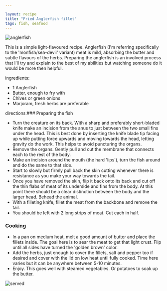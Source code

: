 ```yaml
---

layout: recipe
title: "Fried Anglerfish fillet"
tags: fish, seafood
---
```


![anglerfish](/recipes/pix/fried-anglerfish-fillet-00.webp)

This is a simple light-flavoured recipe. Anglerfish (I'm referring specifically to the 'monfish/sea-devil' variant) meat is mild, absorbing the butter and subtle flavours of the herbs. Preparing the anglerfish is an involved process that I'll try and explain to the best of my abilities but watching someone do it would be more then helpful.

ingredients:
- 1 Anglerfish
- Butter, enough to fry with
- Chives or green onions
- Marjoram, fresh herbs are preferable

directions:### Preparing the fish

- Turn the creature on its back. With a sharp and preferably short-bladed knife make an incision from the anus to just between the two small fins under the head. This is best done by inserting the knife blade tip facing up while putting force upwards and moving towards the head, letting gravity do the work. This helps to avoid puncturing the organs.
- Remove the organs. Gently pull and cut the membrane that connects each to the rest of the body.
- Make an incision around the mouth (the hard 'lips'), turn the fish around and do the same to that side.
- Start to slowly but firmly pull back the skin cutting whenever there is resistance as you make your way towards the tail.
- Once you have removed the skin, flip it back onto its back and cut off the thin flabs of meat of its underside and fins from the body. At this point there should be a clear distinction between the body and the larger head. Behead the animal.
- With a filleting knife, fillet the meat from the backbone and remove the tail.
- You should be left with 2 long strips of meat. Cut each in half.

### Cooking

- In a pan on medium heat, melt a good amount of butter and place the fillets inside. The goal here is to sear the meat to get that light crust. Flip until all sides have turned the 'golden brown' color.
- Add the herbs, just enough to cover the fillets, salt and pepper too if desired and cover with the lid on low heat until fully cooked. Time here varies but it can be anywhere between 5-10 minutes.
- Enjoy. This goes well with steamed vegetables. Or potatoes to soak up the butter.

![served](/recipes/pix/fried-anglerfish-fillet-01.webp)
